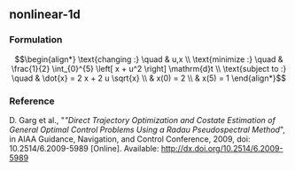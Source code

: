 ## nonlinear-1d

### Formulation
```math
\begin{align*}
\text{changing :} \quad & u,x \\
\text{minimize :} \quad & \frac{1}{2} \int_{0}^{5} \left[ x + u^2 \right] \mathrm{d}t \\
\text{subject to :} \quad & \dot{x} = 2 x + 2 u \sqrt{x} \\
& x(0) = 2 \\
& x(5) = 1
\end{align*}
```

### Reference
D. Garg et al., "*"Direct Trajectory Optimization and Costate Estimation of General Optimal Control Problems Using a Radau Pseudospectral Method*", in AIAA Guidance, Navigation, and Control Conference, 2009, doi: 10.2514/6.2009-5989 [Online]. Available: http://dx.doi.org/10.2514/6.2009-5989